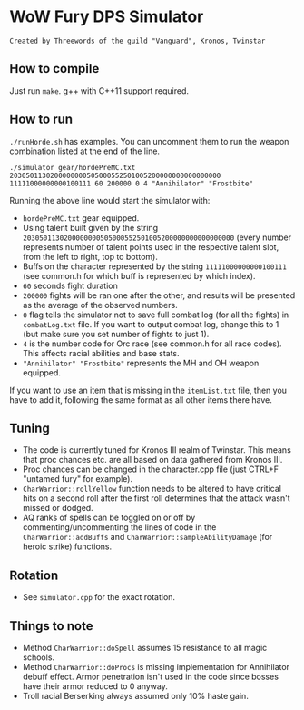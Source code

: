 # WoW Fury DPS Simulator

`Created by Threewords of the guild "Vanguard", Kronos, Twinstar`

## How to compile
Just run `make`. g++ with C++11 support required.

## How to run
`./runHorde.sh` has examples. You can uncomment them to run the weapon combination listed at the end of the line.

`./simulator gear/hordePreMC.txt 2030501130200000000505000552501005200000000000000000 11111000000000100111 60 200000 0 4 "Annihilator" "Frostbite"`

Running the above line would start the simulator with:
* `hordePreMC.txt` gear equipped.
* Using talent built given by the string `2030501130200000000505000552501005200000000000000000` (every number represents number of talent points used in the respective talent slot, from the left to right, top to bottom).
* Buffs on the character represented by the string `11111000000000100111` (see common.h for which buff is represented by which index).
* `60` seconds fight duration
* `200000` fights will be ran one after the other, and results will be presented as the average of the observed numbers.
* `0` flag tells the simulator not to save full combat log (for all the fights) in `combatLog.txt` file. If you want to output combat log, change this to 1 (but make sure you set number of fights to just 1).
* `4` is the number code for Orc race (see common.h for all race codes). This affects racial abilities and base stats.
* `"Annihilator" "Frostbite"` represents the MH and OH weapon equipped.

If you want to use an item that is missing in the `itemList.txt` file, then you have to add it, following the same format as all other items there have.

## Tuning
* The code is currently tuned for Kronos III realm of Twinstar. This means that proc chances etc. are all based on data gathered from Kronos III.
* Proc chances can be changed in the character.cpp file (just CTRL+F "untamed fury" for example).
* `CharWarrior::rollYellow` function needs to be altered to have critical hits on a second roll after the first roll determines that the attack wasn't missed or dodged.
* AQ ranks of spells can be toggled on or off by commenting/uncommenting the lines of code in the `CharWarrior::addBuffs` and `CharWarrior::sampleAbilityDamage` (for heroic strike) functions.

## Rotation
* See `simulator.cpp` for the exact rotation.

## Things to note
* Method `CharWarrior::doSpell` assumes 15 resistance to all magic schools.
* Method `CharWarrior::doProcs` is missing implementation for Annihilator debuff effect. Armor penetration isn't used in the code since bosses have their armor reduced to 0 anyway.
* Troll racial Berserking always assumed only 10% haste gain.

